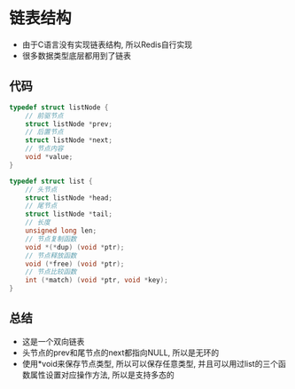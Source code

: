 # 链表结构

* 由于C语言没有实现链表结构, 所以Redis自行实现
* 很多数据类型底层都用到了链表


## 代码

```C
typedef struct listNode {
    // 前驱节点
    struct listNode *prev;
    // 后置节点
    struct listNode *next;
    // 节点内容
    void *value;
}

typedef struct list {
    // 头节点
    struct listNode *head;
    // 尾节点
    struct listNode *tail;
    // 长度
    unsigned long len;
    // 节点复制函数
    void *(*dup) (void *ptr);
    // 节点释放函数
    void (*free) (void *ptr);
    // 节点比较函数
    int (*match) (void *ptr, void *key);
}
```


## 总结

* 这是一个双向链表
* 头节点的prev和尾节点的next都指向NULL, 所以是无环的
* 使用*void来保存节点类型, 所以可以保存任意类型, 并且可以用过list的三个函数属性设置对应操作方法, 所以是支持多态的